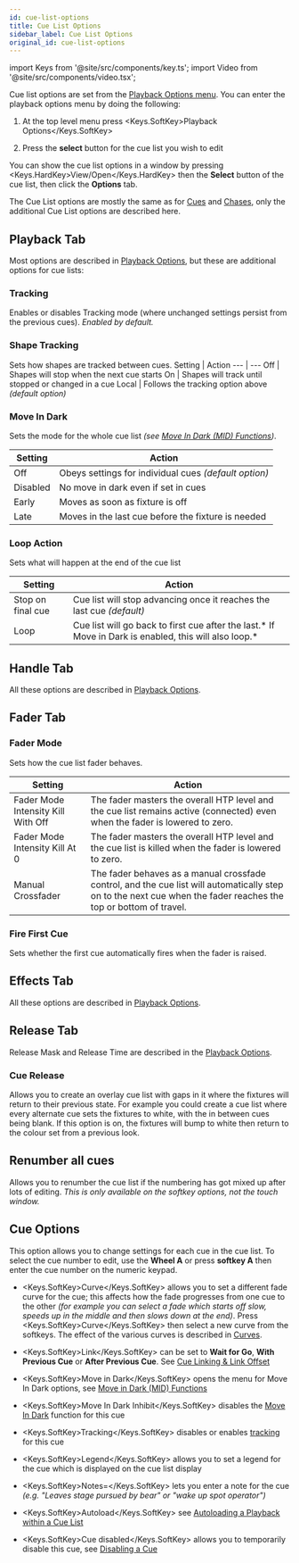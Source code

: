 ```yaml
---
id: cue-list-options
title: Cue List Options
sidebar_label: Cue List Options
original_id: cue-list-options
---
```


import Keys from '@site/src/components/key.ts';
import Video from '@site/src/components/video.tsx';

Cue list options are set from the [Playback Options menu](../cues/playback-options.md). You can enter
the playback options menu by doing the following:

1. At the top level menu press <Keys.SoftKey>Playback Options</Keys.SoftKey>

2. Press the <strong>select</strong> button for the cue list you wish to edit

You can show the cue list options in a window by pressing <Keys.HardKey>View/Open</Keys.HardKey>
then the <strong>Select</strong> button of the cue list, then click the <strong>Options</strong> tab.

The Cue List options are mostly the same as for [Cues](../cues/playback-options.md) and [Chases](../chases/chase-options.md), only
the additional Cue List options are described here.

## Playback Tab

Most options are described in [Playback Options](../cues/playback-options.md), but these
are additional options for cue lists:

### Tracking
Enables or disables Tracking mode (where unchanged
settings persist from the previous cues). *Enabled by default.*

### Shape Tracking
Sets how shapes are tracked between cues.
Setting | Action
--- | ---
Off | Shapes will stop when the next cue starts
On | Shapes will track until stopped or changed in a cue
Local | Follows the tracking option above *(default option)*

### Move In Dark
Sets the mode for the whole cue list *(see [Move In Dark (MID) Functions](cue-list-playback.md#move-in-dark-mid-functions))*.

Setting | Action
--- | ---
Off | Obeys settings for individual cues *(default option)*
Disabled | No move in dark even if set in cues
Early | Moves as soon as fixture is off
Late | Moves in the last cue before the fixture is needed

### Loop Action
Sets what will happen at the end of the cue list

Setting | Action
--- | ---
Stop on final cue | Cue list will stop advancing once it reaches the last cue *(default)*
Loop | Cue list will go back to first cue after the last.* If Move in Dark is enabled, this will also loop.*

## Handle Tab

All these options are described in [Playback Options](../cues/playback-options.md#handle-tab).

## Fader Tab

### Fader Mode
Sets how the cue list fader behaves.

Setting | Action
--- | ---
Fader Mode Intensity Kill With Off | The fader masters the overall HTP level and the cue list remains active (connected) even when the fader is lowered to zero.
Fader Mode Intensity Kill At 0 | The fader masters the overall HTP level and the cue list is killed when the fader is lowered to zero.
Manual Crossfader | The fader behaves as a manual crossfade control, and the cue list will automatically step on to the next cue when the fader reaches the top or bottom of travel.

### Fire First Cue
Sets whether the first cue automatically fires when
the fader is raised.

## Effects Tab

All these options are described in [Playback Options](../cues/playback-options.md#effects-tab).

## Release Tab

Release Mask and Release Time are described in the [Playback Options](../cues/playback-options.md#release-tab).

### Cue Release
Allows you to create an overlay cue list with gaps in
it where the fixtures will return to their previous state. For example
you could create a cue list where every alternate cue sets the fixtures
to white, with the in between cues being blank. If this option is on,
the fixtures will bump to white then return to the colour set from a
previous look.

## Renumber all cues

Allows you to renumber the cue list if the numbering has got mixed up
after lots of editing. *This is only available on the softkey options,
not the touch window.*

## Cue Options

This option allows you to change settings for each cue in the cue list.
To select the cue number to edit, use the <strong>Wheel A</strong> or press
<strong>softkey A</strong> then enter the cue number on the numeric keypad.

-   <Keys.SoftKey>Curve</Keys.SoftKey> allows you to set a different fade curve for the cue; this
    affects how the fade progresses from one cue to the other *(for
    example you can select a fade which starts off slow, speeds up in
    the middle and then slows down at the end)*. Press <Keys.SoftKey>Curve</Keys.SoftKey> then
    select a new curve from the softkeys. The effect of the various
    curves is described in [Curves](../system-settings/curves.md).

-   <Keys.SoftKey>Link</Keys.SoftKey> can be set to <strong>Wait for Go</strong>, <strong>With Previous Cue</strong> or **After
    Previous Cue**. See [Cue Linking & Link Offset](cue-list-timing.md#cue-linking--link-offset)

-   <Keys.SoftKey>Move in Dark</Keys.SoftKey> opens the menu for Move In Dark options, see
    [Move in Dark (MID) Functions](cue-list-playback.md#move-in-dark-mid-functions)

-   <Keys.SoftKey>Move In Dark Inhibit</Keys.SoftKey> disables the
    [Move In Dark](cue-list-playback.md#move-in-dark-mid-functions) function for this
    cue

-   <Keys.SoftKey>Tracking</Keys.SoftKey> disables or enables [tracking](cue-list-playback.md#tracking) for this cue

-   <Keys.SoftKey>Legend</Keys.SoftKey> allows you to set a legend for the cue which is displayed
    on the cue list display

-   <Keys.SoftKey>Notes=</Keys.SoftKey> lets you enter a note for the cue *(e.g. "Leaves stage pursued
    by bear" or "wake up spot operator")*

-   <Keys.SoftKey>Autoload</Keys.SoftKey> see [Autoloading a Playback within a Cue List](creating-a-cue-list.md#autoloading-a-playback-within-a-cue-list)

-   <Keys.SoftKey>Cue disabled</Keys.SoftKey> allows you to temporarily disable this cue, see
    [Disabling a Cue](editing-cue-lists.md#disabling-a-cue)